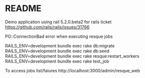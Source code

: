 # README

Demo application using rail 5.2.0.beta2 for rails ticket https://github.com/rails/rails/issues/31766  

PG::ConnectionBad error when executing resque jobs
  

RAILS_ENV=development bundle exec rake  db:migrate
RAILS_ENV=development bundle exec rake  db:seed
RAILS_ENV=development bundle exec rake resque:restart_workers
RAILS_ENV=development bundle exec rake test_job

To access jobs list/faiures
http://localhost:3000/admin/resque_web


